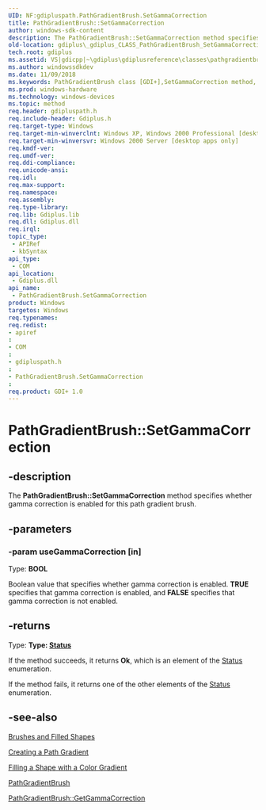 ```yaml
---
UID: NF:gdipluspath.PathGradientBrush.SetGammaCorrection
title: PathGradientBrush::SetGammaCorrection
author: windows-sdk-content
description: The PathGradientBrush::SetGammaCorrection method specifies whether gamma correction is enabled for this path gradient brush.
old-location: gdiplus\_gdiplus_CLASS_PathGradientBrush_SetGammaCorrection_useGammaCorrection_.htm
tech.root: gdiplus
ms.assetid: VS|gdicpp|~\gdiplus\gdiplusreference\classes\pathgradientbrushclass\pathgradientbrushmethods\setgammacorrection_7usegammacorrection.htm
ms.author: windowssdkdev
ms.date: 11/09/2018
ms.keywords: PathGradientBrush class [GDI+],SetGammaCorrection method, PathGradientBrush.SetGammaCorrection, PathGradientBrush::SetGammaCorrection, SetGammaCorrection, SetGammaCorrection method [GDI+], SetGammaCorrection method [GDI+],PathGradientBrush class, _gdiplus_CLASS_PathGradientBrush_SetGammaCorrection_useGammaCorrection_, gdiplus._gdiplus_CLASS_PathGradientBrush_SetGammaCorrection_useGammaCorrection_
ms.prod: windows-hardware
ms.technology: windows-devices
ms.topic: method
req.header: gdipluspath.h
req.include-header: Gdiplus.h
req.target-type: Windows
req.target-min-winverclnt: Windows XP, Windows 2000 Professional [desktop apps only]
req.target-min-winversvr: Windows 2000 Server [desktop apps only]
req.kmdf-ver: 
req.umdf-ver: 
req.ddi-compliance: 
req.unicode-ansi: 
req.idl: 
req.max-support: 
req.namespace: 
req.assembly: 
req.type-library: 
req.lib: Gdiplus.lib
req.dll: Gdiplus.dll
req.irql: 
topic_type:
 - APIRef
 - kbSyntax
api_type:
 - COM
api_location:
 - Gdiplus.dll
api_name:
 - PathGradientBrush.SetGammaCorrection
product: Windows
targetos: Windows
req.typenames: 
req.redist: 
- apiref
: 
- COM
: 
- gdipluspath.h
: 
- PathGradientBrush.SetGammaCorrection
: 
req.product: GDI+ 1.0
---
```


# PathGradientBrush::SetGammaCorrection


## -description


The <b>PathGradientBrush::SetGammaCorrection</b> method specifies whether gamma correction is enabled for this path gradient brush.


## -parameters




### -param useGammaCorrection [in]

Type: <b>BOOL</b>

Boolean value that specifies whether gamma correction is enabled. <b>TRUE</b> specifies that gamma correction is enabled, and <b>FALSE</b> specifies that gamma correction is not enabled. 


## -returns



Type: <strong>Type: <b><a href="https://msdn.microsoft.com/en-us/library/ms534175(v=VS.85).aspx">Status</a></b>
</strong>

If the method succeeds, it returns <b>Ok</b>, which is an element of the 
						<a href="https://msdn.microsoft.com/en-us/library/ms534175(v=VS.85).aspx">Status</a> enumeration.

If the method fails, it returns one of the other elements of the 
						<a href="https://msdn.microsoft.com/en-us/library/ms534175(v=VS.85).aspx">Status</a> enumeration.




## -see-also




<a href="https://msdn.microsoft.com/en-us/library/ms536356(v=VS.85).aspx">Brushes and Filled Shapes</a>



<a href="https://msdn.microsoft.com/en-us/library/ms533917(v=VS.85).aspx">Creating a Path Gradient</a>



<a href="https://msdn.microsoft.com/en-us/library/ms533856(v=VS.85).aspx">Filling a Shape with a Color Gradient</a>



<a href="https://msdn.microsoft.com/en-us/library/ms534483(v=VS.85).aspx">PathGradientBrush</a>



<a href="https://msdn.microsoft.com/en-us/library/ms535066(v=VS.85).aspx">PathGradientBrush::GetGammaCorrection</a>
 

 

